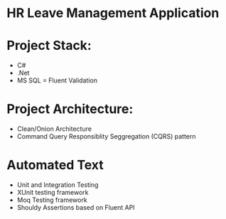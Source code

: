 # HR Leave Management Application

# Project Stack:
- C#
- .Net
- MS SQL
= Fluent Validation

# Project Architecture:
- Clean/Onion Architecture 
- Command Query Responsiblity Seggregation (CQRS) pattern

# Automated Text
- Unit and Integration Testing
- XUnit testing framework
- Moq Testing framework
- Shouldy Assertions based on Fluent API